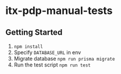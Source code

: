 # itx-pdp-manual-tests

## Getting Started

1. `npm install`
2. Specify `DATABASE_URL` in env
3. Migrate database `npm run prisma migrate`
4. Run the test script `npm run test`

